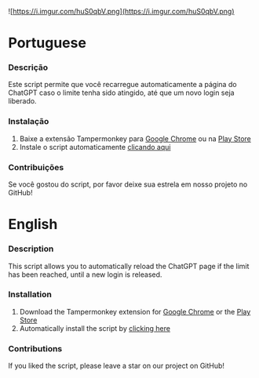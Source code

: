 ![https://i.imgur.com/huS0qbV.png](https://i.imgur.com/huS0qbV.png)

# Portuguese

### Descrição

Este script permite que você recarregue automaticamente a página do ChatGPT caso o limite tenha sido atingido, até que um novo login seja liberado.

### Instalação

1. Baixe a extensão Tampermonkey para <a href="https://chrome.google.com/webstore/detail/dhdgffkkebhmkfjojejmpbldmpobfkfo" target="_blank">Google Chrome</a> ou na <a href="https://play.google.com/store/apps/details?id=net.biniok.tampermonkey&hl=pt-BR&pli=1" target="_blank">Play Store</a>
2. Instale o script automaticamente <a href="https://github.com/mariopaglia/AutoReloadChatGPT/raw/main/script.user.js" target="_blank">clicando aqui</a>

### Contribuições

Se você gostou do script, por favor deixe sua estrela em nosso projeto no GitHub!

# English

### Description

This script allows you to automatically reload the ChatGPT page if the limit has been reached, until a new login is released.

### Installation

1. Download the Tampermonkey extension for <a href="https://chrome.google.com/webstore/detail/dhdgffkkebhmkfjojejmpbldmpobfkfo" target="_blank">Google Chrome</a> or the <a href="https://play.google.com/store/apps/details?id=net.biniok.tampermonkey&hl=en&pli=1" target="_blank">Play Store</a>
2. Automatically install the script by <a href="https://github.com/mariopaglia/AutoReloadChatGPT/raw/main/script.user.js" target="_blank">clicking here</a>

### Contributions

If you liked the script, please leave a star on our project on GitHub!
